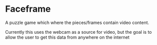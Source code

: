 Faceframe
=========

A puzzle game which where the pieces/frames contain video content.

Currently this uses the webcam as a source for video, but the goal is to allow
the user to get this data from anywhere on the internet

